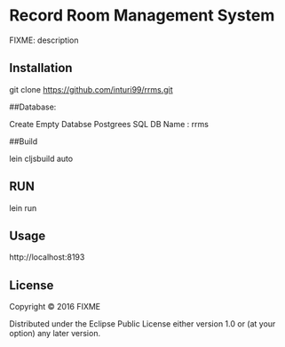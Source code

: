 # Record Room Management System

FIXME: description

## Installation

git clone https://github.com/inturi99/rrms.git

##Database:

Create Empty Databse  Postgrees SQL  DB Name :   rrms

##Build

lein cljsbuild auto

## RUN

lein run

## Usage

http://localhost:8193


## License

Copyright © 2016 FIXME

Distributed under the Eclipse Public License either version 1.0 or (at
your option) any later version.

